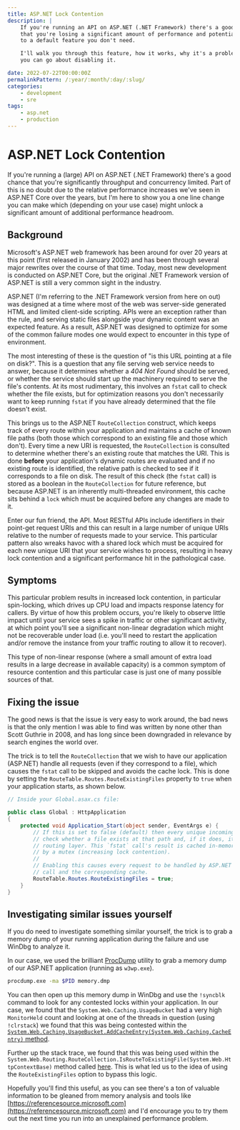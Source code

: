 ```yaml
---
title: ASP.NET Lock Contention
description: |
    If you're running an API on ASP.NET (.NET Framework) there's a good chance
    that you're losing a significant amount of performance and potential concurrency
    to a default feature you don't need.

    I'll walk you through this feature, how it works, why it's a problem and how
    you can go about disabling it.

date: 2022-07-22T00:00:00Z
permalinkPattern: /:year/:month/:day/:slug/
categories:
    - development
    - sre
tags:
    - asp.net
    - production
---
```


# ASP.NET Lock Contention
If you're running a (large) API on ASP.NET (.NET Framework) there's a good chance that
you're significantly throughput and concurrency limited. Part of this is no doubt due to
the relative performance increases we've seen in ASP.NET Core over the years, but I'm here
to show you a one line change you can make which (depending on your use case) might unlock
a significant amount of additional performance headroom.

<!-- more -->

## Background
Microsoft's ASP.NET web framework has been around for over 20 years at this point (first released in January 2002)
and has been through several major rewrites over the course of that time. Today, most new development is conducted
on ASP.NET Core, but the original .NET Framework version of ASP.NET is still a very common sight in the industry.

ASP.NET (I'm referring to the .NET Framework version from here on out) was designed at a time where most of the web
was server-side generated HTML and limited client-side scripting. APIs were an exception rather than the rule, and
serving static files alongside your dynamic content was an expected feature. As a result, ASP.NET was designed to
optimize for some of the common failure modes one would expect to encounter in this type of environment.

The most interesting of these is the question of "is this URL pointing at a file on disk?". This is a question
that any file serving web service needs to answer, because it determines whether a *404 Not Found* should be
served, or whether the service should start up the machinery required to serve the file's contents. At its most
rudimentary, this involves an `fstat` call to check whether the file exists, but for optimization reasons you
don't necessarily want to keep running `fstat` if you have already determined that the file doesn't exist.

This brings us to the ASP.NET `RouteCollection` construct, which keeps track of every route within your application
and maintains a cache of known file paths (both those which correspond to an existing file and those which don't).
Every time a new URI is requested, the `RouteCollection` is consulted to determine whether there's an existing
route that matches the URI. This is done **before** your application's dynamic routes are evaluated and if no
existing route is identified, the relative path is checked to see if it corresponds to a file on disk. The result
of this check (the `fstat` call) is stored as a boolean in the `RouteCollection` for future reference, but because
ASP.NET is an inherently multi-threaded environment, this cache sits behind a `lock` which must be acquired before
any changes are made to it.

Enter our fun friend, the API. Most RESTful APIs include identifiers in their point-get request URIs and this
can result in a large number of unique URIs relative to the number of requests made to your service. This particular
pattern also wreaks havoc with a shared lock which must be acquired for each new unique URI that your service wishes
to process, resulting in heavy lock contention and a significant performance hit in the pathological case.

## Symptoms
This particular problem results in increased lock contention, in particular spin-locking, which drives up CPU load
and impacts response latency for callers. By virtue of how this problem occurs, you're likely to observe little
impact until your service sees a spike in traffic or other significant activity, at which point you'll see a significant
non-linear degradation which might not be recoverable under load (i.e. you'll need to restart the application and/or
remove the instance from your traffic routing to allow it to recover).

This type of non-linear response (where a small amount of extra load results in a large decrease in available capacity)
is a common symptom of resource contention and this particular case is just one of many possible sources of that.

## Fixing the issue
The good news is that the issue is very easy to work around, the bad news is that the only mention I was able
to find was written by none other than Scott Guthrie in 2008, and has long since been downgraded in relevance by
search engines the world over.

The trick is to tell the `RouteCollection` that we wish to have our application (ASP.NET) handle all requests
(even if they correspond to a file), which causes the `fstat` call to be skipped and avoids the cache lock.
This is done by setting the `RouteTable.Routes.RouteExistingFiles` property to `true` when your application starts,
as shown below.

```csharp
// Inside your Global.asax.cs file:

public class Global : HttpApplication
{
    protected void Application_Start(object sender, EventArgs e) {
        // If this is set to false (default) then every unique incoming URL will result in an `fstat` call to
        // check whether a file exists at that path and, if it does, it will not be served using the ASP.NET
        // routing layer. This `fstat` call's result is cached in-memory (increasing memory usage) and protected
        // by a mutex (increasing lock contention).
        //
        // Enabling this causes every request to be handled by ASP.NET's routing layer, which disables this `fstat`
        // call and the corresponding cache.
        RouteTable.Routes.RouteExistingFiles = true;
    }
}
```

## Investigating similar issues yourself
If you do need to investigate something similar yourself,
the trick is to grab a memory dump of your running application during the failure and use WinDbg to analyze it.

In our case, we used the brilliant [ProcDump](https://docs.microsoft.com/en-us/sysinternals/downloads/procdump)
utility to grab a memory dump of our ASP.NET application (running as `w3wp.exe`).

```sh
procdump.exe -ma $PID memory.dmp
```

You can then open up this memory dump in WinDbg and use the `!syncblk` command to look for any contested locks
within your application. In our case, we found that the `System.Web.Caching.UsageBucket` had a very high `MonitorHeld`
count and looking at one of the threads in question (using `!clrstack`) we found that this was being contested
within the [`System.Web.Caching.UsageBucket.AddCacheEntry(System.Web.Caching.CacheEntry)` method][AddCacheEntry].

Further up the stack trace, we found that this was being used within the `System.Web.Routing.RouteCollection.IsRouteToExistingFile(System.Web.HttpContextBase)`
method called [here](https://referencesource.microsoft.com/#System.Web/Routing/RouteCollection.cs,197). This is
what led us to the idea of using the `RouteExistingFiles` option to bypass this logic.

Hopefully you'll find this useful, as you can see there's a ton of valuable information to be gleaned from
memory analysis and tools like [https://referencesource.microsoft.com](https://referencesource.microsoft.com)
and I'd encourage you to try them out the next time you run into an unexplained performance problem.

[AddCacheEntry]: https://source.dot.net/#System.Runtime.Caching/System/Runtime/Caching/CacheUsage.cs,520

